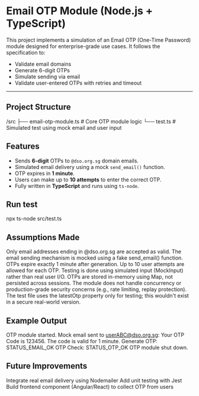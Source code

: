 #  Email OTP Module (Node.js + TypeScript)

This project implements a simulation of an Email OTP (One-Time Password) module designed for enterprise-grade use cases. It follows the specification to:
- Validate email domains
- Generate 6-digit OTPs
- Simulate sending via email
- Validate user-entered OTPs with retries and timeout

---

##  Project Structure
/src
├── email-otp-module.ts # Core OTP module logic
└── test.ts # Simulated test using mock email and user input

##  Features

- Sends **6-digit** OTPs to `@dso.org.sg` domain emails.
- Simulated email delivery using a mock `send_email()` function.
- OTP expires in **1 minute**.
- Users can make up to **10 attempts** to enter the correct OTP.
- Fully written in **TypeScript** and runs using `ts-node`.

## Run test 
npx ts-node src/test.ts

##  Assumptions Made

 Only email addresses ending in @dso.org.sg are accepted as valid.
 The email sending mechanism is mocked using a fake send_email() function.
 OTPs expire exactly 1 minute after generation.
 Up to 10 user attempts are allowed for each OTP.
 Testing is done using simulated input (MockInput) rather than real user I/O.
 OTPs are stored in-memory using Map, not persisted across sessions.
 The module does not handle concurrency or production-grade security concerns (e.g., rate limiting, replay protection).
 The test file uses the latestOtp property only for testing; this wouldn't exist in a secure real-world version.


## Example Output
OTP module started.
Mock email sent to userABC@dso.org.sg: Your OTP Code is 123456. The code is valid for 1 minute.
Generate OTP: STATUS_EMAIL_OK
OTP Check: STATUS_OTP_OK
OTP module shut down.


##  Future Improvements
 Integrate real email delivery using Nodemailer
 Add unit testing with Jest
 Build frontend component (Angular/React) to collect OTP from users
